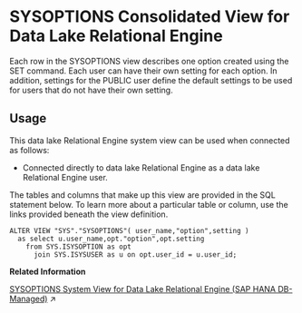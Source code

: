 <!-- loio3be95b3c6c5f10148dc3f29794c937a6 -->

# SYSOPTIONS Consolidated View for Data Lake Relational Engine

Each row in the SYSOPTIONS view describes one option created using the SET command. Each user can have their own setting for each option. In addition, settings for the PUBLIC user define the default settings to be used for users that do not have their own setting.



<a name="loio3be95b3c6c5f10148dc3f29794c937a6__section_vwg_vhq_b4b"/>

## Usage

This data lake Relational Engine system view can be used when connected as follows:

-   Connected directly to data lake Relational Engine as a data lake Relational Engine user.



The tables and columns that make up this view are provided in the SQL statement below. To learn more about a particular table or column, use the links provided beneath the view definition.

```
ALTER VIEW "SYS"."SYSOPTIONS"( user_name,"option",setting ) 
  as select u.user_name,opt."option",opt.setting
    from SYS.ISYSOPTION as opt
      join SYS.ISYSUSER as u on opt.user_id = u.user_id;
```

**Related Information**  


[SYSOPTIONS System View for Data Lake Relational Engine (SAP HANA DB-Managed)](https://help.sap.com/viewer/a898e08b84f21015969fa437e89860c8/2023_4_QRC/en-US/dba073ed1197467fba29d62c6e157c85.html "Each row in the SYSOPTIONS view describes one option created using the SET command. Each user can have their own setting for each option. In addition, settings for the PUBLIC user define the default settings to be used for users that do not have their own setting.") :arrow_upper_right:

